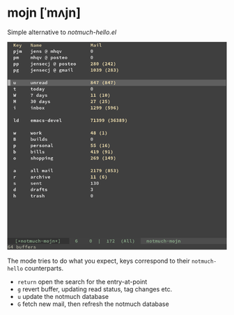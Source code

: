 # mojn [ˈmʌjn]

Simple alternative to *notmuch-hello.el*

![Notmuch-mojn example image](mojn.png?raw=true "Screenshot of notmuch-mojn in action")

The mode tries to do what you expect, keys correspond to their
`notmuch-hello` counterparts.

- `return` open the search for the entry-at-point
- `g` revert buffer, updating read status, tag changes etc.
- `u` update the notmuch database
- `G` fetch new mail, then refresh the notmuch database
